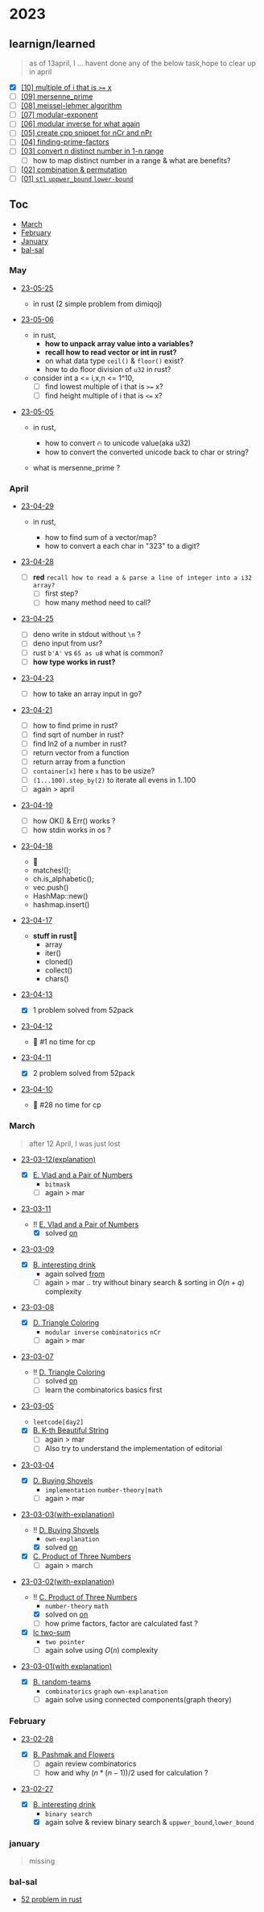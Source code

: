 # 2023

## learnign/learned

> as of 13april, I ... havent done any of the below task,hope to clear up in april

- [x] [[10] multiple of i that is `>=` x](./23-05-06/next-multiple-of-i-after-x.rs)
- [ ] [[09] mersenne_prime](#)
- [ ] [[08] meissel-lehmer algorithm](#)
- [ ] [[07] modular-exponent](#)
- [ ] [[06] modular inverse for what again](./notes/modular-inverse.md)
- [ ] [[05] create cpp snippet for nCr and nPr](./notes/nRc-nPr-in-cpp.md)
- [ ] [[04] finding-prime-factors](./notes/finding-prime-factors.md)
- [ ] [[03] convert n distinct number in 1-n range](./notes/distinct-nums-in-1-to-n.md)
  - [ ] how to map distinct number in a range & what are benefits?
- [ ] [[02] combination & permutation](./notes/combination-and-permutation.md)
- [ ] [[01] `stl` `uppwer_bound` `lower-bound`](./notes/algorithms-uppwer_bound-lowerbound.md)

## Toc

- [March](#march)
- [February](#february)
- [January](#january)
- [bal-sal](#bal-sal)

### May

- [23-05-25](23-05-25)

  - in rust (2 simple problem from dimiqoj)

- [23-05-06](23-05-06)

  - in rust,
    - **how to unpack array value into a variables?**
    - **recall how to read vector or int in rust?**
    - on what data type `ceil()` & `floor()` exist?
    - how to do floor division of `u32` in rust?
  - consider int a <= i,x,n <= 1^10,
    - [ ] find lowest multiple of i that is `>=` x?
    - [ ] find height multiple of i that is `<=` x?

- [23-05-05](23-05-05)

  - in rust,

    - how to convert 🔥 to unicode value(aka u32)
    - how to convert the converted unicode back to char or string?

  - what is mersenne_prime ?

### April

- [23-04-29](23-04-29)

  - in rust,

    - how to find sum of a vector/map?
    - how to convert a each char in "323" to a digit?

- [23-04-28](23-04-28)

  - [ ] **red** `recall how to read a & parse a line of integer into a i32 array?`
    - [ ] first step?
    - [ ] how many method need to call?

- [23-04-25](23-04-25)

  - [ ] deno write in stdout without `\n` ?
  - [ ] deno input from usr?
  - [ ] rust `b'A'` vs `65 as u8` what is common?
  - [ ] **how type works in rust?**

- [23-04-23](23-04-23)

  - [ ] how to take an array input in go?

- [23-04-21](23-04-21)

  - [ ] how to find prime in rust?
  - [ ] find sqrt of number in rust?
  - [ ] find ln2 of a number in rust?
  - [ ] return vector from a function
  - [ ] return array from a function
  - [ ] `container[x]` here `x` has to be usize?
  - [ ] `(1...100).step_by(2)` to iterate all evens in 1..100
  - [ ] again > april

- [23-04-19](23-04-19)

  - [ ] how OK() & Err() works ?
  - [ ] how stdin works in os ?

- [23-04-18](23-04-18)

  - **🦀**
  - matches!();
  - ch.is_alphabetic();
  - vec.push()
  - HashMap::new()
  - hashmap.insert()

- [23-04-17 ](23-04-17)

  - **stuff in rust🦀**
    - array
    - iter()
    - cloned()
    - collect()
    - chars()

- [23-04-13 ](23-04-13)

  - [x] 1 problem solved from 52pack

- [23-04-12](#april)

  - 🔴 #1 no time for cp

- [23-04-11 ](./23-04-11)

  - [x] 2 problem solved from 52pack

- [23-04-10](#april)

  - 🔴 #28 no time for cp

### March

> after 12 April, I was just lost

- [23-03-12(explanation)](23-03-12)

  - [x] [E. Vlad and a Pair of Numbers](https://codeforces.com/problemset/problem/1790/E)
    - `bitmask`
    - [ ] again > mar

- [23-03-11](23-03-11)

  - !! [E. Vlad and a Pair of Numbers](https://codeforces.com/problemset/problem/1790/E)
    - [x] solved [on](23-03-12)

- [23-03-09](23-03-09)

  - [x] [B. interesting drink](https://codeforces.com/problemset/problem/706/B)
    - again solved [from](23-02-27)
    - [ ] again > mar .. try without binary search & sorting in $O(n+q)$ complexity

- [23-03-08](23-03-08)

  - [x] [D. Triangle Coloring](https://codeforces.com/problemset/problem/1795/D)
    - `modular inverse` `combinatorics` `nCr`
    - [ ] again > mar

- [23-03-07](23-03-07)

  - !! [D. Triangle Coloring](https://codeforces.com/problemset/problem/1795/D)
    - [ ] solved [on](23-03-08)
    - [ ] learn the combinatorics basics first

- [23-03-05](23-03-05)

  - `leetcode[day2]`
  - [x] [B. K-th Beautiful String](https://codeforces.com/contest/1328/problem/B)
    - [ ] again > mar
    - [ ] Also try to understand the implementation of editorial

- [23-03-04](23-03-04)

  - [x] [D. Buying Shovels](https://codeforces.com/problemset/problem/1360/D)
    - `implementation` `number-theory|math`
    - [ ] again > mar

- [23-03-03(with-explanation)](23-03-03)

  - !! [D. Buying Shovels](https://codeforces.com/problemset/problem/1360/D)
    - `own-explanation`
    - [x] solved [on](23-03-04)
  - [x] [C. Product of Three Numbers](https://codeforces.com/contest/1294/problem/C)
    - [ ] again > march

- [23-03-02(with-explanation)](23-03-02)

  - !! [C. Product of Three Numbers](https://codeforces.com/contest/1294/problem/C)
    - `number-theory` `math`
    - [x] solved on [on](23-03-03)
    - [ ] how prime factors, factor are calculated fast ?
  - [x] [lc two-sum](https://leetcode.com/problems/two-sum/)
    - `two pointer`
    - [ ] again solve using $O(n)$ complexity

- [23-03-01(with explanation)](23-03-01)

  - [x] [B. random-teams](https://codeforces.com/contest/478/problem/B)
    - `combinatorics` `graph` `own-explanation`
    - [ ] again solve using connected components(graph theory)

### February

- [23-02-28](23-02-28)

  - [x] [B. Pashmak and Flowers](https://codeforces.com/problemset/problem/459/B)
    - [ ] again review combinatorics
    - [ ] how and why $(n*(n-1))/2$ used for calculation ?

- [23-02-27](23-02-27)

  - [x] [B. interesting drink](https://codeforces.com/problemset/problem/706/B)
    - `binary search`
    - [x] again solve & review binary search & `uppwer_bound`,`lower_bound`

### january

> missing

### bal-sal

- [52 problem in rust](./52-in-rust.md)
